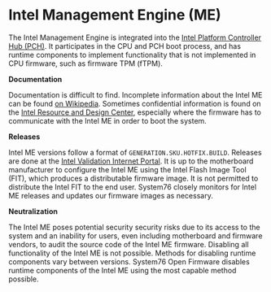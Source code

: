 # Intel Management Engine (ME)

The Intel Management Engine is integrated into the
[Intel Platform Controller Hub (PCH)](../pch/README.md). It participates in the
CPU and PCH boot process, and has runtime components to implement functionality
that is not implemented in CPU firmware, such as firmware TPM (fTPM).

**Documentation**

Documentation is difficult to find. Incomplete information about the Intel ME
can be found [on Wikipedia](https://en.wikipedia.org/wiki/Intel_Management_Engine).
Sometimes confidential information is found on the
[Intel Resource and Design Center](https://www.intel.com/content/www/us/en/design/resource-design-center.html),
especially where the firmware has to communicate with the Intel ME in order to
boot the system.

**Releases**

Intel ME versions follow a format of `GENERATION.SKU.HOTFIX.BUILD`. Releases
are done at the [Intel Validation Internet Portal](https://platformsw.intel.com/).
It is up to the motherboard manufacturer to configure the Intel ME using the
Intel Flash Image Tool (FIT), which produces a distributable firmware image. It
is not permitted to distribute the Intel FIT to the end user. System76 closely
monitors for Intel ME releases and updates our firmware images as necessary.

**Neutralization**

The Intel ME poses potential security security risks due to its access to the
system and an inability for users, even including motherboard and firmware
vendors, to audit the source code of the Intel ME firmware. Disabling all
functionality of the Intel ME is not possible. Methods for disabling runtime
components vary between versions. System76 Open Firmware disables runtime
components of the Intel ME using the most capable method possible.
